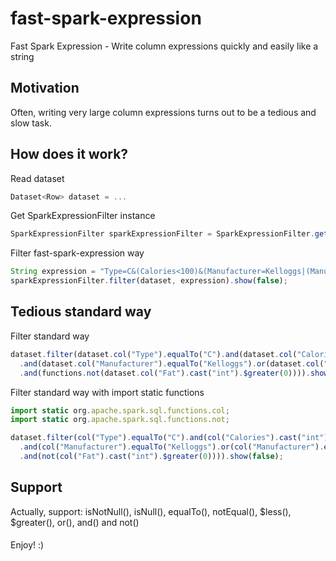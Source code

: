 # fast-spark-expression
Fast Spark Expression - Write column expressions quickly and easily like a string

## Motivation
Often, writing very large column expressions turns out to be a tedious and slow task.

## How does it work?
Read dataset
```javascript
Dataset<Row> dataset = ...
```
Get SparkExpressionFilter instance
```javascript
SparkExpressionFilter sparkExpressionFilter = SparkExpressionFilter.getInstance();
```
Filter fast-spark-expression way
```javascript
String expression = "Type=C&(Calories<100)&(Manufacturer=Kelloggs|(Manufacturer=Nabisco))&(!(Fat>0))";
sparkExpressionFilter.filter(dataset, expression).show(false);
```

## Tedious standard way
Filter standard way
```javascript
dataset.filter(dataset.col("Type").equalTo("C").and(dataset.col("Calories").cast("int").$less(100))
  .and(dataset.col("Manufacturer").equalTo("Kelloggs").or(dataset.col("Manufacturer").equalTo("Nabisco")))
  .and(functions.not(dataset.col("Fat").cast("int").$greater(0)))).show(false);
```
Filter standard way with import static functions
```javascript
import static org.apache.spark.sql.functions.col;
import static org.apache.spark.sql.functions.not;

dataset.filter(col("Type").equalTo("C").and(col("Calories").cast("int").$less(100))
  .and(col("Manufacturer").equalTo("Kelloggs").or(col("Manufacturer").equalTo("Nabisco")))
  .and(not(col("Fat").cast("int").$greater(0)))).show(false);
```
## Support
Actually, support:
isNotNull(), isNull(), equalTo(), notEqual(), $less(), $greater(), or(), and() and not()
####
Enjoy! :)

